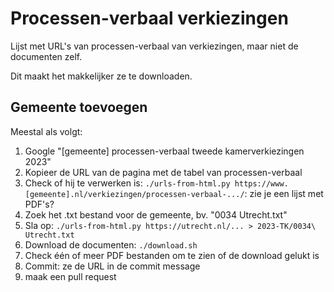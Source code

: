 # Processen-verbaal verkiezingen

Lijst met URL's van processen-verbaal van verkiezingen, maar niet de documenten zelf.

Dit maakt het makkelijker ze te downloaden.

## Gemeente toevoegen

Meestal als volgt:

1. Google "[gemeente] processen-verbaal tweede kamerverkiezingen 2023"
2. Kopieer de URL van de pagina met de tabel van processen-verbaal
3. Check of hij te verwerken is: `./urls-from-html.py https://www.[gemeente].nl/verkiezingen/processen-verbaal-.../`: zie je een lijst met PDF's?
4. Zoek het .txt bestand voor de gemeente, bv. "0034 Utrecht.txt"
5. Sla op: `./urls-from-html.py https://utrecht.nl/... > 2023-TK/0034\ Utrecht.txt`
6. Download de documenten: `./download.sh`
7. Check één of meer PDF bestanden om te zien of de download gelukt is
8. Commit: ze de URL in de commit message
9. maak een pull request